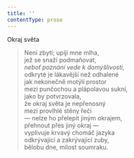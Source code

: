 ```yaml
---
title: ''
contentType: prose
---
```


Okraj světa

> Není zbytí; upíjí mne mlha,  
> jež se snaží podmaňovat,  
> _neboť poznání vede k domýšlivosti,_  
> odkryté je lákavější než odhalené  
> jak nekonečně motýlí prostor  
> mezi punčochou a plápolavou sukní,  
> jako by potvrzovala,  
> že okraj světa je nepřenosný  
> mezi provlhlé stěny řeči  
> — nelze ho přelepit jiným okrajem,  
> přehnout přes jiný okraj —  
> vyplivuje krvavý chomáč jazyka  
> odkrývající a zakrývající zuby,  
> bělobu dne, milost soumraku.
